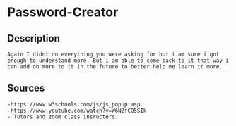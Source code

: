 # Password-Creator

## Description 
    Again I didnt do everything you were asking for but i am sure i got enough to understand more. But i am able to come back to it that way i can add on more to it in the future to better help me learn it more.


## Sources

    -https://www.w3schools.com/js/js_popup.asp.
    -https://www.youtube.com/watch?v=W6NZfCO5SIk
    - Tutors and zoom class insructers.